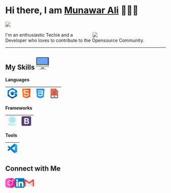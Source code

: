 <h1>Hi there, I am <a href="https://munawar-ali70.github.io" target="_blank">Munawar Ali</a> 🙋🏻‍♂️</h1> 

![](https://visitor-badge.glitch.me/badge?page_id=munawar-ali70) 

<img align='right' src="https://media.giphy.com/media/M9gbBd9nbDrOTu1Mqx/giphy.gif" width="230">


I'm an enthusiastic Techie and a Developer who loves to contribute to the Opensource Community. 

---

 ## My Skills <img alt="Computer" width="40px" src="/Assets/desktop.png"/>

 **Languages**
 
 <img alt="C++" width="30px" src="/Assets/c++.png"/>|<img alt="HTML" width="30px" src="/Assets/html.png"/>|<img alt="CSS" width="30px" src="/Assets/css-3.png"/>|<img alt="JavaScript" width="30px" src="/Assets/javascript.png"/>
 |--|--|--|--|
 
 **Frameworks**
 
<img alt="reactjs" width="30px" src="/Assets/reactjs.png"/>|<img alt="Bootstrap" width="30px" src="/Assets/bootstrap-logo.png"/>|
 |--|--|
 
 **Tools**
 
|<img alt="VSCode" width="30px" src="/Assets/vscode.png"/>|
 |--|


 **Connect with Me**
---
[<img align="left" alt="Instagram - Munawar Ali" width="30px" src="/Assets/instagram.png" />](https://www.instagram.com/munawar_ali70/) [<img align="left" alt="LinkedIn - Munawar Ali" width="30px" src="/Assets/linkedin.png" />](https://www.linkedin.com/in/munawar-ali-747029241) [<img align="left" alt="Email - Munawar Ali" width="30px" src="/Assets/gmail.png" />](mailto:munawaralijutt70@gmail.com)
